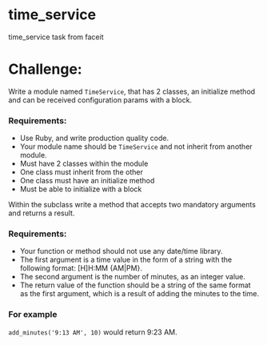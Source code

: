 # time_service
time_service task from faceit 

# Challenge:

Write a module named `TimeService`, that has 2 classes, an initialize method and can be
received configuration params with a block.
### Requirements:
* Use Ruby, and write production quality code.
* Your module name should be `TimeService` and not inherit from another module.
* Must have 2 classes within the module
* One class must inherit from the other
* One class must have an initialize method
* Must be able to initialize with a block
 
 Within the subclass write a method that accepts two mandatory arguments and returns a result.
### Requirements:
* Your function or method should not use any date/time library.
* The first argument is a time value in the form of a string with the following format: [H]H:MM {AM|PM}.
* The second argument is the number of minutes, as an integer value.
* The return value of the function should be a string of the same format as the first argument, which is a result of adding the minutes to the time.
 
###   For example 
`add_minutes('9:13 AM', 10)` would return 9:23 AM.